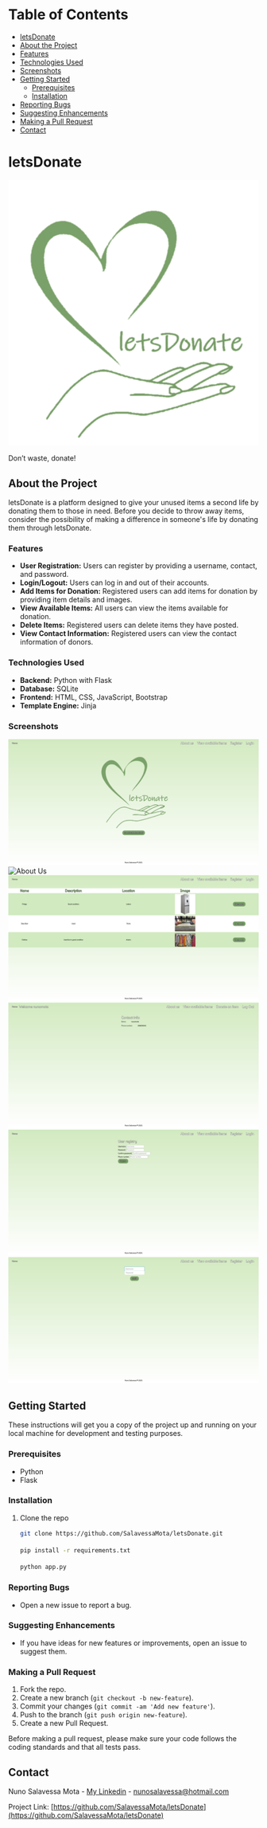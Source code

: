 # Table of Contents

- [letsDonate](#letsdonate)
- [About the Project](#about-the-project)
- [Features](#features)
- [Technologies Used](#technologies-used)
- [Screenshots](#screenshots)
- [Getting Started](#getting-started)
  - [Prerequisites](#prerequisites)
  - [Installation](#installation)
- [Reporting Bugs](#reporting-bugs)
- [Suggesting Enhancements](#suggesting-enhancements)
- [Making a Pull Request](#making-a-pull-request)
- [Contact](#contact)

# letsDonate

![letsDonate Logo](static/images/letsdonatelogooficial.png)

Don’t waste, donate!

## About the Project

letsDonate is a platform designed to give your unused items a second life by donating them to those in need. Before you decide to throw away items, consider the possibility of making a difference in someone's life by donating them through letsDonate.

### Features

- **User Registration:** Users can register by providing a username, contact, and password.
- **Login/Logout:** Users can log in and out of their accounts.
- **Add Items for Donation:** Registered users can add items for donation by providing item details and images.
- **View Available Items:** All users can view the items available for donation.
- **Delete Items:** Registered users can delete items they have posted.
- **View Contact Information:** Registered users can view the contact information of donors.

### Technologies Used

- **Backend:** Python with Flask
- **Database:** SQLite
- **Frontend:** HTML, CSS, JavaScript, Bootstrap
- **Template Engine:** Jinja

### Screenshots

![Home](Screenshots/home.jpg)
![About Us](/letsDonate/Screenshots/AboutUs.jog)
![View Available Items](Screenshots/ItemTable.jpg)
![View Contact Info](Screenshots/ContactInfo.jpg)
![Register](Screenshots/Register.jpg)
![Login](Screenshots/Login.jpg)

## Getting Started

These instructions will get you a copy of the project up and running on your local machine for development and testing purposes.

### Prerequisites

- Python
- Flask

### Installation

1. Clone the repo
   ```sh
   git clone https://github.com/SalavessaMota/letsDonate.git

   pip install -r requirements.txt

   python app.py
   ```

### Reporting Bugs

- Open a new issue to report a bug.

### Suggesting Enhancements

- If you have ideas for new features or improvements, open an issue to suggest them.

### Making a Pull Request

1. Fork the repo.
2. Create a new branch (`git checkout -b new-feature`).
3. Commit your changes (`git commit -am 'Add new feature'`).
4. Push to the branch (`git push origin new-feature`).
5. Create a new Pull Request.

Before making a pull request, please make sure your code follows the coding standards and that all tests pass.

## Contact

Nuno Salavessa Mota - [My Linkedin](https://www.linkedin.com/in/nunosalavessamota/) - nunosalavessa@hotmail.com

Project Link: [https://github.com/SalavessaMota/letsDonate](https://github.com/SalavessaMota/letsDonate)
